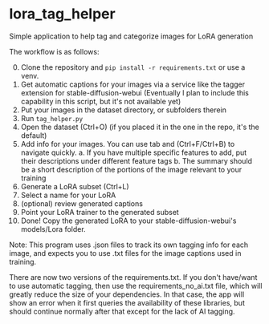 # lora_tag_helper
Simple application to help tag and categorize images for LoRA generation

The workflow is as follows:

00. Clone the repository and `pip install -r requirements.txt` or use a venv.
0. Get automatic captions for your images via a service like the tagger extension for stable-diffusion-webui (Eventually I plan to include this capability in this script, but it's not available yet) 
1. Put your images in the dataset directory, or subfolders therein
2. Run `tag_helper.py`
3. Open the dataset (Ctrl+O) (if you placed it in the one in the repo, it's the default)
4. Add info for your images. You can use tab and (Ctrl+F/Ctrl+B) to navigate quickly.
    a. If you have multiple specific features to add, put their descriptions under different feature tags
    b. The summary should be a short description of the portions of the image relevant to your training
5. Generate a LoRA subset (Ctrl+L)
6. Select a name for your LoRA
7. (optional) review generated captions
8. Point your LoRA trainer to the generated subset
9. Done! Copy the generated LoRA to your stable-diffusion-webui's models/Lora folder.

Note: This program uses .json files to track its own tagging info for each image, and expects you to use .txt files for the image captions used in training.


There are now two versions of the requirements.txt. If you don't have/want to use automatic tagging, then use the requirements_no_ai.txt file, which will greatly reduce the size of your dependencies. In that case, the app will show an error when it first queries the availability of these libraries, but should continue normally after that except for the lack of AI tagging.
